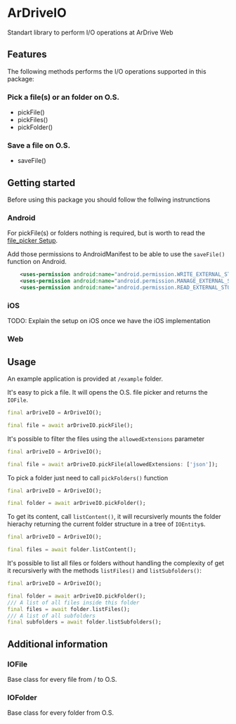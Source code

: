
# ArDriveIO
Standart library to perform I/O operations at ArDrive Web
## Features
The following methods performs the I/O operations supported in this package:

### Pick a file(s) or an folder on O.S.
- pickFile() 
- pickFiles()
- pickFolder()

### Save a file on O.S.
- saveFile()

## Getting started
Before using this package you should follow the follwing instrunctions

### Android
For pickFile(s) or folders nothing is required, but is worth to read the [file_picker Setup](https://github.com/miguelpruivo/flutter_file_picker/wiki/Setup#--android).

Add those permissions to AndroidManifest to be able to use the `saveFile()` function on Android.

```xml
    <uses-permission android:name="android.permission.WRITE_EXTERNAL_STORAGE"/>
    <uses-permission android:name="android.permission.MANAGE_EXTERNAL_STORAGE"/>
    <uses-permission android:name="android.permission.READ_EXTERNAL_STORAGE"/>
```

### iOS
TODO: Explain the setup on iOS once we have the iOS implementation

### Web

## Usage
An example application is provided at `/example` folder.

It's easy to pick a file. It will opens the O.S. file picker and returns the `IOFile`.
```dart
final arDriveIO = ArDriveIO();

final file = await arDriveIO.pickFile();
```

It's possible to filter the files using the `allowedExtensions` parameter
```dart
final arDriveIO = ArDriveIO();

final file = await arDriveIO.pickFile(allowedExtensions: ['json']);
```

To pick a folder just need to call `pickFolders()` function 
```dart
final arDriveIO = ArDriveIO();

final folder = await arDriveIO.pickFolder();

```
To get its content, call `listContent()`, it will recursiverly mounts the folder hierachy returning the current folder structure in a tree of `IOEntity`s.
```dart
final arDriveIO = ArDriveIO();

final files = await folder.listContent();
```

It's possible to list all files or folders without handling the complexity of get it recursiverly with the methods
`listFiles()` and `listSubfolders()`:
```dart
final arDriveIO = ArDriveIO();

final folder = await arDriveIO.pickFolder();
/// A list of all files inside this folder
final files = await folder.listFiles();
/// A list of all subfolders
final subfolders = await folder.listSubfolders();
```

## Additional information

### IOFile
Base class for every file from / to O.S.

### IOFolder
Base class for every folder from O.S.
